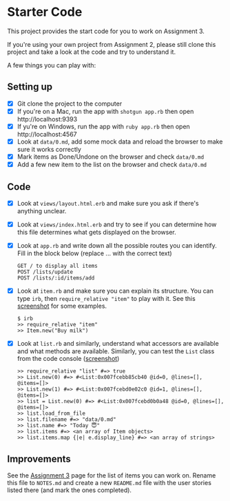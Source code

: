 # Starter Code

This project provides the start code for you to work on Assignment 3.

If you're using your own project from Assignment 2, please still clone this project and take a look at the code and try to understand it.

A few things you can play with:

## Setting up

- [x] Git clone the project to the computer
- [x] If you're on a Mac, run the app with `shotgun app.rb` then open http://localhost:9393
- [x] If yu're on Windows, run the app with `ruby app.rb` then open http://localhost:4567
- [x] Look at `data/0.md`, add some mock data and reload the browser to make sure it works correctly
- [x] Mark items as Done/Undone on the browser and check `data/0.md`
- [x] Add a few new item to the list on the browser and check `data/0.md`

## Code

- [x] Look at `views/layout.html.erb` and make sure you ask if there's anything unclear.
- [x] Look at `views/index.html.erb` and try to see if you can determine how this file determines what gets displayed on the browser.
- [x] Look at `app.rb` and write down all the possible routes you can identify. Fill in the block below (replace ... with the correct text)

    ```
    GET / to display all items
    POST /lists/update
    POST /lists/:id/items/add
    ```

- [x] Look at `item.rb` and make sure you can explain its structure. You can type `irb`, then `require_relative "item"` to play with it. See this [screenshot](https://cl.ly/1F1v0p0v1m1y) for some examples.

    ```
    $ irb
    >> require_relative "item"
    >> Item.new("Buy milk")
    ```

- [x] Look at `list.rb` and similarly, understand what accessors are available and what methods are available. Similarly, you can test the `List` class from the code console ([screenshot](https://cl.ly/0h2y0t2Z2m1O))

    ```
    >> require_relative "list" #=> true
    >> List.new(0) #=> #<List:0x007fcebb85cb40 @id=0, @lines=[], @items=[]>
    >> List.new(1) #=> #<List:0x007fcebd0e02c0 @id=1, @lines=[], @items=[]>
    >> list = List.new(0) #=> #<List:0x007fcebd0b0a48 @id=0, @lines=[], @items=[]>
    >> list.load_from_file
    >> list.filename #=> "data/0.md"
    >> list.name #=> "Today 😇"
    >> list.items #=> <an array of Item objects>
    >> list.items.map {|e| e.display_line} #=> <an array of strings>
    ```

## Improvements

See the [Assignment 3](http://learning.coderschool.vn/courses/_bootcamp_ruby/unit/3#!assignment) page for the list of items you can work on. Rename this file to `NOTES.md` and create a new `README.md` file with the user stories listed there (and mark the ones completed).